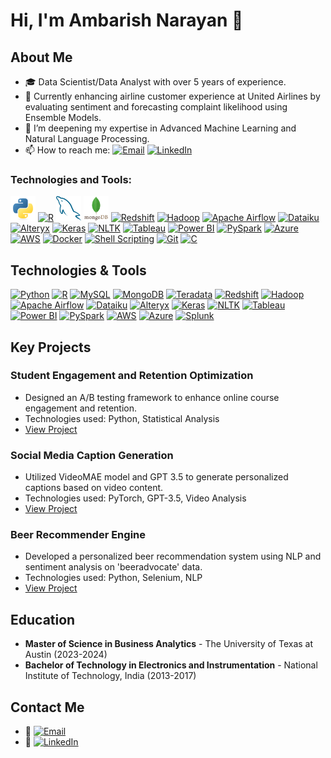 # Hi, I'm Ambarish Narayan 👋

## About Me
- 🎓 Data Scientist/Data Analyst with over 5 years of experience.
- 🔭 Currently enhancing airline customer experience at United Airlines by evaluating sentiment and forecasting complaint likelihood using Ensemble Models.
- 🌱 I’m deepening my expertise in Advanced Machine Learning and Natural Language Processing.
- 📫 How to reach me:
  [![Email](https://img.shields.io/badge/Email-narayan.ambarish%40gmail.com-brightgreen?style=flat&logo=gmail&logoColor=white)](mailto:narayan.ambarish@gmail.com)
  [![LinkedIn](https://img.shields.io/badge/LinkedIn-Ambarish%20Narayan-blue?style=flat&logo=linkedin&logoColor=white)](https://www.linkedin.com/in/anarayanut/)

<h3 align="left">Technologies and Tools:</h3>
<p align="left">
  <a href="https://www.python.org" target="_blank" rel="noreferrer"><img src="https://raw.githubusercontent.com/devicons/devicon/master/icons/python/python-original.svg" alt="Python" width="40" height="40"/></a>
  <a href="https://www.r-project.org" target="_blank" rel="noreferrer"><img src="https://www.r-project.org/logo/Rlogo.svg" alt="R" width="40" height="40"/></a>
  <a href="https://www.mysql.com" target="_blank" rel="noreferrer"><img src="https://raw.githubusercontent.com/devicons/devicon/master/icons/mysql/mysql-original.svg" alt="MySQL" width="40" height="40"/></a>
  <a href="https://www.mongodb.com" target="_blank" rel="noreferrer"><img src="https://raw.githubusercontent.com/devicons/devicon/master/icons/mongodb/mongodb-original-wordmark.svg" alt="MongoDB" width="40" height="40"/></a>
  <a href="https://aws.amazon.com/redshift" target="_blank" rel="noreferrer"><img src="https://en.m.wikipedia.org/wiki/File:Amazon-Redshift-Logo.svg" alt="Redshift" width="40" height="40"/></a>
  <a href="https://hadoop.apache.org" target="_blank" rel="noreferrer"><img src="https://hadoop.apache.org/hadoop-logo.jpg" alt="Hadoop" width="40" height="40"/></a>
  <a href="https://airflow.apache.org" target="_blank" rel="noreferrer"><img src="https://airflow.apache.org/docs/apache-airflow/stable/_images/pin_large.png" alt="Apache Airflow" width="40" height="40"/></a>
  <a href="https://www.dataiku.com" target="_blank" rel="noreferrer"><img src="https://cdn.worldvectorlogo.com/logos/dataiku.svg" alt="Dataiku" width="40" height="40"/></a>
  <a href="https://www.alteryx.com" target="_blank" rel="noreferrer"><img src="https://cdn.worldvectorlogo.com/logos/alteryx.svg" alt="Alteryx" width="40" height="40"/></a>
  <a href="https://keras.io" target="_blank" rel="noreferrer"><img src="https://keras.io/img/logo.png" alt="Keras" width="40" height="40"/></a>
  <a href="https://www.nltk.org" target="_blank" rel="noreferrer"><img src="https://www.nltk.org/images/nltk-logo.svg" alt="NLTK" width="40" height="40"/></a>
  <a href="https://www.tableau.com" target="_blank" rel="noreferrer"><img src="https://cdn.worldvectorlogo.com/logos/tableau-software.svg" alt="Tableau" width="40" height="40"/></a>
  <a href="https://powerbi.microsoft.com" target="_blank" rel="noreferrer"><img src="https://cdn.worldvectorlogo.com/logos/power-bi.svg" alt="Power BI" width="40" height="40"/></a>
  <a href="https://spark.apache.org" target="_blank" rel="noreferrer"><img src="https://www.vectorlogo.zone/logos/apache_spark/apache_spark-icon.svg" alt="PySpark" width="40" height="40"/></a>
  <a href="https://azure.microsoft.com" target="_blank" rel="noreferrer"><img src="https://www.vectorlogo.zone/logos/microsoft_azure/microsoft_azure-icon.svg" alt="Azure" width="40" height="40"/></a>
  <a href="https://aws.amazon.com" target="_blank" rel="noreferrer"><img src="https://www.vectorlogo.zone/logos/amazon_aws/amazon_aws-icon.svg" alt="AWS" width="40" height="40"/></a>
  <a href="https://www.docker.com" target="_blank" rel="noreferrer"><img src="https://www.vectorlogo.zone/logos/docker/docker-icon.svg" alt="Docker" width="40" height="40"/></a>
  <a href="https://www.gnu.org/software/bash" target="_blank" rel="noreferrer"><img src="https://www.vectorlogo.zone/logos/gnu_bash/gnu_bash-icon.svg" alt="Shell Scripting" width="40" height="40"/></a>
  <a href="https://git-scm.com" target="_blank" rel="noreferrer"><img src="https://www.vectorlogo.zone/logos/git-scm/git-scm-icon.svg" alt="Git" width="40" height="40"/></a>
  <a href="https://www.iso.org/standard/74528.html" target="_blank" rel="noreferrer"><img src="https://www.vectorlogo.zone/logos/iso_c/iso_c-icon.svg" alt="C" width="40" height="40"/></a>

  ## Technologies & Tools
<p>
  <a href="https://www.python.org"><img src="https://cdn.iconscout.com/icon/free/png-48/python-2-226051.png" alt="Python"/></a>
  <a href="https://www.r-project.org"><img src="https://cdn.iconscout.com/icon/free/png-48/r-5-283170.png" alt="R"/></a>
  <a href="https://www.mysql.com"><img src="https://cdn.iconscout.com/icon/free/png-48/mysql-19-1174939.png" alt="MySQL"/></a>
  <a href="https://www.mongodb.com"><img src="https://cdn.iconscout.com/icon/free/png-48/mongodb-3-1175138.png" alt="MongoDB"/></a>
  <a href="https://www.teradata.com"><img src="https://cdn.iconscout.com/icon/free/png-48/teradata-362937.png" alt="Teradata"/></a>
  <a href="https://aws.amazon.com/redshift/"><img src="https://cdn.iconscout.com/icon/free/png-48/amazon-redshift-362915.png" alt="Redshift"/></a>
  <a href="https://hadoop.apache.org"><img src="https://cdn.iconscout.com/icon/free/png-48/hadoop-2752175-2284937.png" alt="Hadoop"/></a>
  <a href="https://airflow.apache.org"><img src="https://cdn.iconscout.com/icon/free/png-48/apache-airflow-362937.png" alt="Apache Airflow"/></a>
  <a href="https://www.dataiku.com"><img src="https://cdn.iconscout.com/icon/free/png-48/dataiku-362915.png" alt="Dataiku"/></a>
  <a href="https://www.alteryx.com"><img src="https://cdn.iconscout.com/icon/free/png-48/alteryx-362915.png" alt="Alteryx"/></a>
  <a href="https://keras.io"><img src="https://cdn.iconscout.com/icon/free/png-48/keras-362924.png" alt="Keras"/></a>
  <a href="https://www.nltk.org"><img src="https://cdn.iconscout.com/icon/free/png-48/nltk-362915.png" alt="NLTK"/></a>
  <a href="https://www.tableau.com"><img src="https://cdn.iconscout.com/icon/free/png-48/tableau-362915.png" alt="Tableau"/></a>
  <a href="https://powerbi.microsoft.com"><img src="https://cdn.iconscout.com/icon/free/png-48/power-bi-362937.png" alt="Power BI"/></a>
  <a href="https://spark.apache.org"><img src="https://cdn.iconscout.com/icon/free/png-48/apache-spark-362915.png" alt="PySpark"/></a>
  <a href="https://aws.amazon.com"><img src="https://cdn.iconscout.com/icon/free/png-48/aws-1869025-1583149.png" alt="AWS"/></a>
  <a href="https://azure.microsoft.com"><img src="https://cdn.iconscout.com/icon/free/png-48/azure-1868974-1583144.png" alt="Azure"/></a>
  <a href="https://www.splunk.com"><img src="https://cdn.iconscout.com/icon/free/png-48/splunk-362915.png" alt="Splunk"/></a>
</p>

</p>



## Key Projects

### Student Engagement and Retention Optimization
- Designed an A/B testing framework to enhance online course engagement and retention.
- Technologies used: Python, Statistical Analysis
- [View Project](#) <!-- Link to the GitHub repo -->

### Social Media Caption Generation
- Utilized VideoMAE model and GPT 3.5 to generate personalized captions based on video content.
- Technologies used: PyTorch, GPT-3.5, Video Analysis
- [View Project](#) <!-- Link to the GitHub repo -->

### Beer Recommender Engine
- Developed a personalized beer recommendation system using NLP and sentiment analysis on 'beeradvocate' data.
- Technologies used: Python, Selenium, NLP
- [View Project](#) <!-- Link to the GitHub repo -->

## Education
- **Master of Science in Business Analytics** - The University of Texas at Austin (2023-2024)
- **Bachelor of Technology in Electronics and Instrumentation** - National Institute of Technology, India (2013-2017)

## Contact Me
- 📧 [![Email](https://img.shields.io/badge/Email-narayan.ambarish%40gmail.com-brightgreen?style=flat&logo=gmail&logoColor=white)](mailto:narayan.ambarish@gmail.com)
- 🔗 [![LinkedIn](https://img.shields.io/badge/LinkedIn-Ambarish%20Narayan-blue?style=flat&logo=linkedin&logoColor=white)](https://www.linkedin.com/in/anarayanut/)
